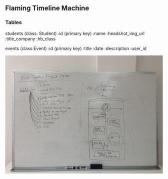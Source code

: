 <h2>Flaming Timeline Machine</h2>

<h3>Tables</h3>
students (class: Student)
:id (primary key)
:name
:headshot_img_url
:title_company
:hb_class

events (class:Event)
:id (primary key)
:title
:date
:description
:user_id

<img src="schema_whiteboard.jpg">
